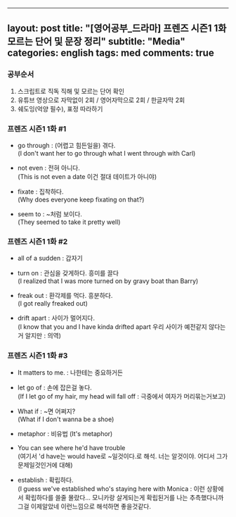 
---
layout: post
title:  "[영어공부_드라마] 프렌즈 시즌1 1화 모르는 단어 및 문장 정리"
subtitle:   "Media"
categories: english
tags: med
comments: true
---

### 공부순서
1. 스크립트로 직독 직해 및 모르는 단어 확인
2. 유튜브 영상으로 자막없이 2회 / 영어자막으로 2회 / 한글자막 2회
3. 쉐도잉(억양 필수), 표정 따라하기


### 프렌즈 시즌1 1화 #1

- go through : (어렵고 힘든일을) 겪다.  
(I don't want her to go through what I went through with Carl)

- not even : 전혀 아니다.  
(This is not even a date 이건 절대 데이트가 아니야)

- fixate : 집착하다.  
(Why does everyone keep fixating on that?)

- seem to : ~처럼 보이다.  
(They seemed to take it pretty well)


### 프렌즈 시즌1 1화 #2

- all of a sudden : 갑자기

- turn on : 관심을 갖게하다. 흥미를 끌다  
(I realized that I was more turned on by gravy boat than Barry)

- freak out : 환각제를 먹다. 흥분하다.  
(I got really freaked out)

- drift apart : 사이가 멀어지다.  
(I know that you and I have kinda drifted apart
우리 사이가 예전같지 않다는거 알지만 : 의역)

### 프렌즈 시즌1 1화 #3

- It matters to me. : 나한테는 중요하거든

- let go of : 손에 잡은걸 놓다.  
(If I let go of my hair, my head will fall off
: 극중에서 여자가 머리묶는거보고)

- What if : ~면 어쩌지?  
(What if I don't wanna be a shoe)

- metaphor : 비유법
(It's metaphor)

- You can see where he'd have trouble  
(여기서 'd have는 would have로 ~일것이다.로 해석. 너는 알것이야. 어디서 그가 문제일것인거에 대해)

- establish : 확립하다.  
(I guess we've established who's staying here with Monica
: 이런 상황에서 확립하다를 쓸줄 몰랐다... 모니카랑 살게되는게 확립된거를 나는 추측했다니까
그걸 이제알았네 이런느낌으로 해석하면 좋을것같다.


